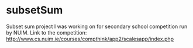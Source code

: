 subsetSum
=========

Subset sum project I was working on for secondary school competition run by NUIM. Link to the competition: http://www.cs.nuim.ie/courses/compthink/app2/scalesapp/index.php
